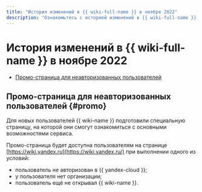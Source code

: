 ```yaml
---
title: "История изменений в {{ wiki-full-name }} в ноябре 2022"
description: "Ознакомьтесь с историей изменений в {{ wiki-full-name }} за ноябрь 2022."
---
```


# История изменений в {{ wiki-full-name }} в ноябре 2022

* [Промо-страница для неавторизованных пользователей](#promo)


## Промо-страница для неавторизованных пользователей {#promo}

Для новых пользователей {{ wiki-name }} подготовили специальную страницу, на которой они смогут ознакомиться с основными возможностями сервиса.

Промо-страница будет доступна пользователям на странице [https://wiki.yandex.ru](https://wiki.yandex.ru/) при выполнении одного из условий:
* пользователь не авторизован в {{ yandex-cloud }};
* у пользователя нет организации;
* пользователь ещё не открывал {{ wiki-name }}.